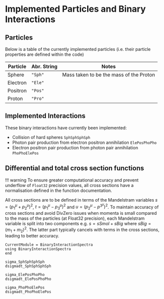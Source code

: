 # Implemented Particles and Binary Interactions

## Particles
Below is a table of the currently implemented particles (i.e. their particle properties are defined within the code)

| Particle | Abr. String | Notes                                        | 
| -------- | ----------- | -------------------------------------------- |
| Sphere   | `"Sph"`     |  Mass taken to be the mass of the Proton     | 
| Electron | `"Ele"`     |                                              | 
| Positron | `"Pos"`     |                                              | 
| Proton   | `"Pro"`     |                                              |

## Implemented Interactions

These binary interactions have currently been implemented:
- Collision of hard spheres `SphSphSphSph`
- Photon pair production from electron positron annihilation `ElePosPhoPho`
- Electron positron pair production from photon pair annihilation `PhoPhoElePos`

## Differential and total cross section functions

!!! warning
    To ensure greater computational accuracy and prevent underflow of ``Float32`` precision values, all cross sections have a normalisation defined in the function documentation.

All cross sections are to be defined in terms of the Mandelstram variables $s=(p_1^\mu+p_2^\mu)^2$, $t=(p_1^\mu-p_3^\mu)^2$ and $u=(p_2^\mu-p^3^\mu)^2$. To maintain accuracy of cross sections and avoid DivZero issues when momenta is small compared to the mass of the particles (at Float32 precision), each Mandelstram variable is split into two components e.g. $s=sSmol+sBig$ where $sBig = (m_1+m_2)^2$. The latter part typically cancels with terms in the cross sections, leading to better accuracy. 

```@meta
CurrentModule = BinaryInteractionSpectra
using BinaryInteractionSpectra
end
```

```@docs
sigma_SphSphSphSph
dsigmadt_SphSphSphSph

sigma_ElePosPhoPho
dsigmadt_ElePosPhoPho

sigma_PhoPhoElePos
dsigmadt_PhoPhoElePos
```